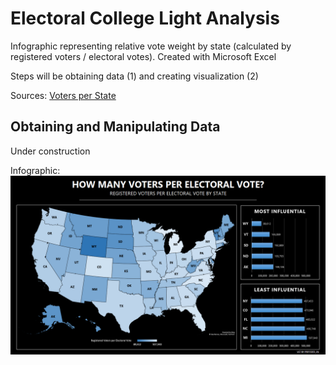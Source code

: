 # Electoral College Light Analysis

Infographic representing relative vote weight by state (calculated by registered voters / electoral votes). Created with Microsoft Excel

Steps will be obtaining data (1) and creating visualization (2)

Sources:
[Voters per State](https://worldpopulationreview.com/state-rankings/number-of-registered-voters-by-state)

## Obtaining and Manipulating Data

Under construction



Infographic:
![Infographic](https://raw.githubusercontent.com/Pressed-In/Electoral_College/main/electoral_weight_viz.png)
